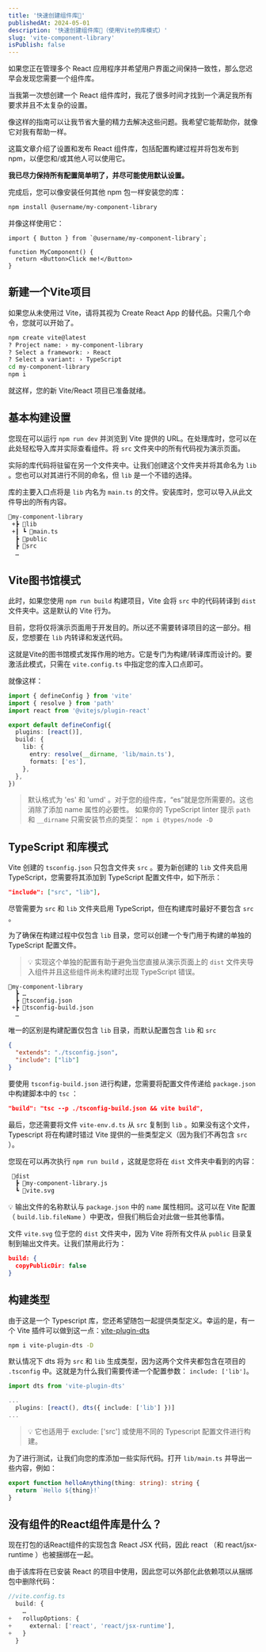 ```yaml
---
title: '快速创建组件库🚀'
publishedAt: 2024-05-01
description: '快速创建组件库🚀（使用Vite的库模式）'
slug: 'vite-component-library'
isPublish: false
---
```


如果您正在管理多个 React 应用程序并希望用户界面之间保持一致性，那么您迟早会发现您需要一个组件库。

当我第一次想创建一个 React 组件库时，我花了很多时间才找到一个满足我所有要求并且不太复杂的设置。

像这样的指南可以让我节省大量的精力去解决这些问题。我希望它能帮助你，就像它对我有帮助一样。

这篇文章介绍了设置和发布 React 组件库，包括配置构建过程并将包发布到 npm，以便您和/或其他人可以使用它。

**我已尽力保持所有配置简单明了，并尽可能使用默认设置。**

完成后，您可以像安装任何其他 npm 包一样安装您的库：

```bash
npm install @username/my-component-library
```

并像这样使用它：

```tsx
import { Button } from `@username/my-component-library`;

function MyComponent() {
  return <Button>Click me!</Button>
}
```

## 新建一个Vite项目

如果您从未使用过 Vite，请将其视为 Create React App 的替代品。只需几个命令，您就可以开始了。

```bash
npm create vite@latest
? Project name: › my-component-library
? Select a framework: › React
? Select a variant: › TypeScript
cd my-component-library
npm i
```

就这样，您的新 Vite/React 项目已准备就绪。

## 基本构建设置

您现在可以运行 `npm run dev` 并浏览到 Vite 提供的 URL。在处理库时，您可以在此处轻松导入库并实际查看组件。将 `src` 文件夹中的所有代码视为演示页面。

实际的库代码将驻留在另一个文件夹中。让我们创建这个文件夹并将其命名为 `lib` 。您也可以对其进行不同的命名，但 `lib` 是一个不错的选择。

库的主要入口点将是 `lib` 内名为 `main.ts` 的文件。安装库时，您可以导入从此文件导出的所有内容。

```bash
📂my-component-library
 +┣ 📂lib
 +┃ ┗ 📜main.ts
  ┣ 📂public
  ┣ 📂src
  …
```

## Vite图书馆模式

此时，如果您使用 `npm run build` 构建项目，Vite 会将 `src` 中的代码转译到 `dist` 文件夹中。这是默认的 Vite 行为。

目前，您将仅将演示页面用于开发目的。所以还不需要转译项目的这一部分。相反，您想要在 `lib` 内转译和发送代码。

这就是Vite的图书馆模式发挥作用的地方。它是专门为构建/转译库而设计的。要激活此模式，只需在 `vite.config.ts` 中指定您的库入口点即可。

就像这样：

```ts
import { defineConfig } from 'vite'
import { resolve } from 'path'
import react from '@vitejs/plugin-react'

export default defineConfig({
  plugins: [react()],
  build: {
    lib: {
      entry: resolve(__dirname, 'lib/main.ts'),
      formats: ['es'],
    },
  },
})
```

> 默认格式为 'es' 和 'umd' 。对于您的组件库，“es”就是您所需要的。这也消除了添加 name 属性的必要性。
> 如果你的 TypeScript linter 提示 `path` 和 `__dirname` 只需安装节点的类型： `npm i @types/node -D`

## TypeScript 和库模式

Vite 创建的 `tsconfig.json` 只包含文件夹 `src` 。要为新创建的 `lib` 文件夹启用 TypeScript，您需要将其添加到 TypeScript 配置文件中，如下所示：

```json
"include": ["src", "lib"],
```

尽管需要为 `src` 和 `lib` 文件夹启用 TypeScript，但在构建库时最好不要包含 `src` 。

为了确保在构建过程中仅包含 `lib` 目录，您可以创建一个专门用于构建的单独的 TypeScript 配置文件。

> 💡 实现这个单独的配置有助于避免当您直接从演示页面上的 `dist` 文件夹导入组件并且这些组件尚未构建时出现 TypeScript 错误。

```
📂my-component-library
  ┣ …
  ┣ 📜tsconfig.json
 +┣ 📜tsconfig-build.json
  …
```

唯一的区别是构建配置仅包含 `lib` 目录，而默认配置包含 `lib` 和 `src`

```json
{
  "extends": "./tsconfig.json",
  "include": ["lib"]
}
```

要使用 `tsconfig-build.json` 进行构建，您需要将配置文件传递给 `package.json` 中构建脚本中的 `tsc` ：

```json
"build": "tsc --p ./tsconfig-build.json && vite build",
```

最后，您还需要将文件 `vite-env.d.ts` 从 `src` 复制到 `lib` 。如果没有这个文件，Typescript 将在构建时错过 Vite 提供的一些类型定义（因为我们不再包含 `src` ）。

您现在可以再次执行 `npm run build` ，这就是您将在 `dist` 文件夹中看到的内容：

```bash
 📂dist
  ┣ 📜my-component-library.js
  ┗ 📜vite.svg
```

💡 输出文件的名称默认与 `package.json` 中的 `name` 属性相同。这可以在 Vite 配置（ `build.lib.fileName` ）中更改，但我们稍后会对此做一些其他事情。

文件 `vite.svg` 位于您的 `dist` 文件夹中，因为 Vite 将所有文件从 `public` 目录复制到输出文件夹。让我们禁用此行为：

```json
build: {
  copyPublicDir: false
}
```

## 构建类型

由于这是一个 Typescript 库，您还希望随包一起提供类型定义。幸运的是，有一个 Vite 插件可以做到这一点：[vite-plugin-dts](https://github.com/qmhc/vite-plugin-dts)

```bash
npm i vite-plugin-dts -D
```

默认情况下 dts 将为 `src` 和 `lib` 生成类型，因为这两个文件夹都包含在项目的 `.tsconfig` 中。这就是为什么我们需要传递一个配置参数： `include: ['lib']`。

```ts
import dts from 'vite-plugin-dts'

...
  plugins: [react(), dts({ include: ['lib'] })]
...
```

> 💡 它也适用于 exclude: ['src'] 或使用不同的 Typescript 配置文件进行构建。

为了进行测试，让我们向您的库添加一些实际代码。打开 `lib/main.ts` 并导出一些内容，例如：

```ts
export function helloAnything(thing: string): string {
  return `Hello ${thing}!`
}
```

## 没有组件的React组件库是什么？

现在打包的话React组件的实现包含 React JSX 代码，因此 react （和 react/jsx-runtime ）也被捆绑在一起。

由于该库将在已安装 React 的项目中使用，因此您可以外部化此依赖项以从捆绑包中删除代码：

```ts
//vite.config.ts
  build: {
    …
+   rollupOptions: {
+     external: ['react', 'react/jsx-runtime'],
+   }
  }
```
